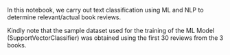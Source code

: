 In this notebook, we carry out text classification using ML and NLP to determine relevant/actual book reviews. 

Kindly note that the sample dataset used for the training of the ML Model (SupportVectorClassifier) was obtained using the first 30 reviews from the 3 books.
